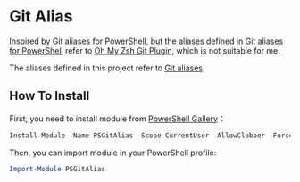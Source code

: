 # Git Alias

Inspired by [Git aliases for PowerShell](https://github.com/gluons/powershell-git-aliases/blob/master/README.md), but the aliases defined in [Git aliases for PowerShell](https://github.com/gluons/powershell-git-aliases/blob/master/README.md) refer to [Oh My Zsh Git Plugin](https://github.com/robbyrussell/oh-my-zsh/tree/master/plugins/git/), which is not suitable for me. 

The aliases defined in this project refer to [Git aliases](https://github.com/GitAlias/gitalias).


## How To Install

First, you need to install module from [PowerShell Gallery](https://www.powershellgallery.com/)：

```powershell
Install-Module -Name PSGitAlias -Scope CurrentUser -AllowClobber -Force
```

Then, you can import module in your PowerShell profile:

```powershell
Import-Module PSGitAlias
```